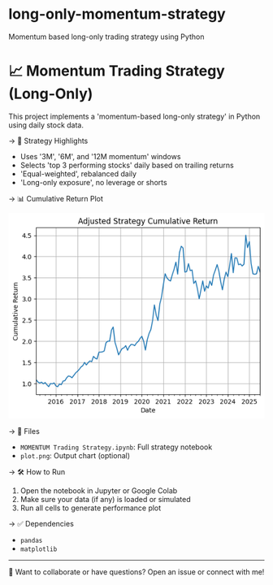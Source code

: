 # long-only-momentum-strategy
Momentum based long-only trading strategy using Python

# 📈 Momentum Trading Strategy (Long-Only)

This project implements a 'momentum-based long-only strategy' in Python using daily stock data.

→ 🚀 Strategy Highlights  
- Uses '3M', '6M', and '12M momentum' windows  
- Selects 'top 3 performing stocks' daily based on trailing returns  
- 'Equal-weighted', rebalanced daily  
- 'Long-only exposure', no leverage or shorts  

→ 📊 Cumulative Return Plot  

![Strategy Performance](plot.png)

→ 📁 Files  
- `MOMENTUM Trading Strategy.ipynb`: Full strategy notebook  
- `plot.png`: Output chart (optional)  

→ 🛠 How to Run  
1. Open the notebook in Jupyter or Google Colab  
2. Make sure your data (if any) is loaded or simulated  
3. Run all cells to generate performance plot  

→ ✅ Dependencies  
- `pandas`  
- `matplotlib`  

---

💬 Want to collaborate or have questions? Open an issue or connect with me!

